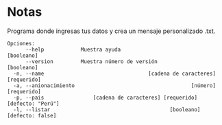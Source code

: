 # Notas 

Programa donde ingresas tus datos y crea un mensaje personalizado .txt.


```
Opciones:
      --help            Muestra ayuda                                 [booleano]
      --version         Muestra número de versión                     [booleano]
  -n, --name                                  [cadena de caracteres] [requerido]
  -a, --anionacimiento                                      [número] [requerido]
  -p, --pais                [cadena de caracteres] [requerido] [defecto: "Perú"]
  -l, --listar                                       [booleano] [defecto: false]

```